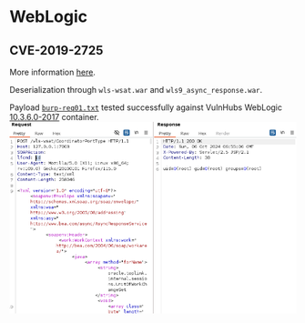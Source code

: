 # WebLogic
## CVE-2019-2725
More information [here](https://app.gitbook.com/o/i5zzcCcQScEjAbS1CNWw/s/LZ9hPT4FtAP57VrTApYv/~/changes/84/exploits-pocs/oracle/weblogic-cve-2019-2729).

Deserialization through `wls-wsat.war` and `wls9_async_response.war`. 

Payload [`burp-req01.txt`](cve-2019-2725/burp-req01.txt) tested successfully against VulnHubs WebLogic [10.3.6.0-2017](https://hub.docker.com/layers/vulhub/weblogic/10.3.6.0-2017/images/sha256-275ec19477cfda389dc1c42158033e7e8c650dd4cba9f090ca0ba673902b73c9?context=explore) container.
![cve-2019-2725](cve-2019-2725/cve-2019-2725.png)

